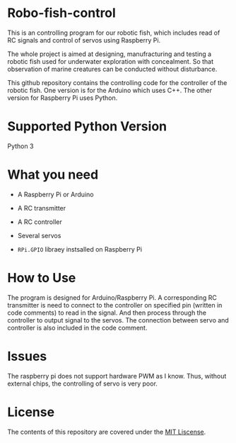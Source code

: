 # Robo-fish-control
This is an controlling program for our robotic fish, which includes read of RC signals and control of servos using Raspberry Pi.

The whole project is aimed at designing, manufracturing and testing a robotic fish used for underwater exploration with concealment. So 
that observation of marine creatures can be conducted without disturbance.

This github repository contains the controlling code for the controller of the robotic fish. One version is for the Arduino which uses C++.
The other version for Raspberry Pi uses Python.

# Supported Python Version
Python 3

# What you need
* A Raspberry Pi or Arduino

* A RC transmitter

* A RC controller

* Several servos

* `RPi.GPIO` libraey instsalled on Raspberry Pi

# How to Use
The program is designed for Arduino/Raspberry Pi. A corresponding RC transmitter is need to connect to the controller on specified pin (written in code comments) to read in the signal. And then process through the controller to output signal to the servos. The connection between servo and controller is also included in the code comment.

# Issues
The raspberry pi does not support hardware PWM as I know. Thus, without external chips, the controlling of servo is very poor.

# License
The contents of this repository are covered under the [MIT Liscense](./LISCENSE).

